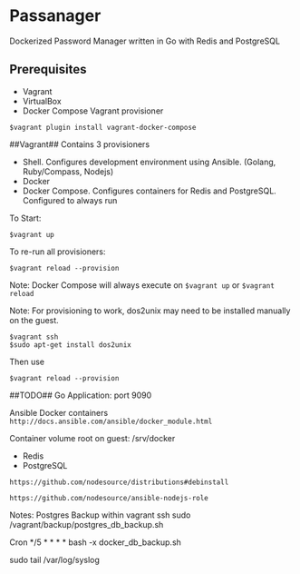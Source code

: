 # Passanager

Dockerized Password Manager written  in Go with Redis and PostgreSQL

## Prerequisites ##

* Vagrant
* VirtualBox
* Docker Compose Vagrant provisioner
```
$vagrant plugin install vagrant-docker-compose
```

##Vagrant##
Contains 3 provisioners

* Shell. Configures development environment using Ansible. (Golang, Ruby/Compass, Nodejs)
* Docker
* Docker Compose. Configures containers for Redis and PostgreSQL. Configured to always run

To Start:

```
$vagrant up
```

To re-run all provisioners:

```
$vagrant reload --provision
```

Note: Docker Compose will always execute on `$vagrant up` or `$vagrant reload`

Note: For provisioning to work, dos2unix may need to be installed manually on the guest.

```
$vagrant ssh
$sudo apt-get install dos2unix
```

Then use
```
$vagrant reload --provision
```

##TODO##
Go Application: port 9090


Ansible Docker containers
`http://docs.ansible.com/ansible/docker_module.html`

Container volume root on guest: /srv/docker

* Redis
* PostgreSQL


`https://github.com/nodesource/distributions#debinstall`

`https://github.com/nodesource/ansible-nodejs-role`


Notes:
Postgres Backup
within vagrant ssh
sudo /vagrant/backup/postgres_db_backup.sh

Cron
*/5 * * * *  bash -x docker_db_backup.sh

 sudo tail /var/log/syslog